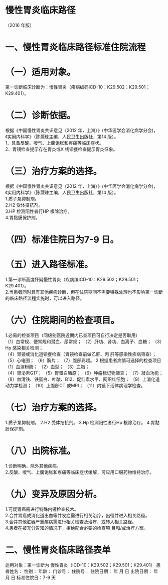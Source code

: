 # 慢性胃炎临床路径  
（2016 年版）  
# 一、慢性胃炎临床路径标准住院流程  
# （一）适用对象。  
第一诊断临床诊断为：慢性胃炎（疾病编码ICD-10：K29.502；K29.501；K29.401）。  
# （二）诊断依据。  
根据《中国慢性胃炎共识意见（2012 年，上海）》(中华医学会消化病学分会)，《实用内科学》（陈灏珠主编，人民卫生出版社，第14 版）。  
1．具备反酸、嗳气、上腹饱胀和疼痛等临床症状。  
2．胃镜检查提示存在胃炎或X 线钡餐检查提示胃炎征象。  
# （三）治疗方案的选择。  
根据《中国慢性胃炎共识意见（2012 年，上海）》(中华医学会消化病学分会)，《实用内科学》（陈灏珠主编，人民卫生出版社，第14 版）。  
1.质子泵抑制剂。  
2.H2 受体拮抗剂。  
3.HP 检测阳性者行HP 根除治疗。  
4.胃黏膜保护剂。  
# （四）标准住院日为7-9 日。  
# （五）进入路径标准。  
1.第一诊断高度怀疑慢性胃炎（疾病编ICD-10：K29.502；K29.501；K29.401）。  
2.当患者同时具有其他疾病诊断，但在住院期间不需要特殊处理也不影响第一诊断的临床路径流程实施时，可以进入路径。  
# （六）住院期间的检查项目。  
1.必需的检查项目（同级别医院近期内已查项目可自行决定是否取用）  
（1）血常规、便常规和潜血、尿常规； （2）肝功、肾功、血离子、血糖；  （3）Hp 感染相关检测；  
（4）胃镜或消化道钡餐检查（胃镜检查前做乙肝、丙 肝等感染性疾病筛查）；  
（5）心电图； （6）胸片； （7）腹部彩超。 2.根据患者病情可选择的检查项目 （1）血淀粉酶； （2）血型； （3）血脂；  
（4）胃泌素G17； （5）胃蛋白酶原； （6）肿瘤标记物筛查； （7）凝血功能； （8）血清铁、铁蛋白、叶酸、B12、促红素水平、网织红细胞； （9）上消化道动力学检测； （10）上腹部CT 或MRI； （11）内镜下活体病理学检查。  
# （七）治疗方案的选择。  
1.质子泵抑制剂。 2.H2 受体拮抗剂。 3.Hp 检测阳性者行Hp 根除治疗。 4.胃黏膜保护剂。  
# （八）出院标准。  
1.诊断明确，除外其他疾病。  
2.反酸、嗳气、上腹饱胀和疼痛等临床症状缓解，可应用口服药物维持治疗。  
# （九）变异及原因分析。  
1.可疑胃癌需进行特殊内镜检查技术。  
2.合并胃癌或消化道出血等并发症需进行相关治疗，出径并进入相关路径。  
3.合并其他脏器严重疾病需进行相关检查及治疗，或转入相关路径。  
4.患者在被充分告知的情况下，拒绝配合必要的检查项 目和/或治疗方案。  
# 二、慢性胃炎临床路径表单  
适用对象：第一诊断为 慢性胃炎（ICD-10：K29.502；K29.501；K29.401） 患者姓名：         性别：   年龄：    门诊号：         住院号：          住院日期：   年  月  日     出院日期：   年  月  日    标准住院日：7-9 天  
